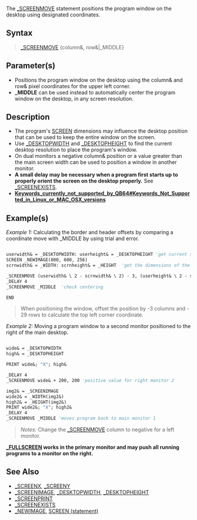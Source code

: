 The [_SCREENMOVE](_SCREENMOVE) statement positions the program window on the desktop using designated coordinates.


## Syntax

>  [_SCREENMOVE](_SCREENMOVE) {column&, row&|_MIDDLE}


## Parameter(s)

* Positions the program window on the desktop using the column& and row& pixel coordinates for the upper left corner.
* **_MIDDLE** can be used instead to automatically center the program window on the desktop, in any screen resolution.


## Description

* The program's [SCREEN](SCREEN) dimensions may influence the desktop position that can be used to keep the entire window on the screen. 
* Use [_DESKTOPWIDTH](_DESKTOPWIDTH) and [_DESKTOPHEIGHT](_DESKTOPHEIGHT) to find the current desktop resolution to place the program's window.
* On dual monitors a negative column& position or a value greater than the main screen width can be used to position a window in another monitor.
* **A small delay may be necessary when a program first starts up to properly orient the screen on the desktop properly.** See [_SCREENEXISTS](_SCREENEXISTS).
* **[Keywords_currently_not_supported_by_QB64#Keywords_Not_Supported_in_Linux_or_MAC_OSX_versions](Keywords_currently_not_supported_by_QB64#Keywords_Not_Supported_in_Linux_or_MAC_OSX_versions)**


## Example(s)

*Example 1:* Calculating the border and header offsets by comparing a coordinate move with _MIDDLE by using trial and error.

```vb

userwidth& = _DESKTOPWIDTH: userheight& = _DESKTOPHEIGHT 'get current screen resolution
SCREEN _NEWIMAGE(800, 600, 256)
scrnwidth& = _WIDTH: scrnheight& = _HEIGHT  'get the dimensions of the program screen

_SCREENMOVE (userwidth& \ 2 - scrnwidth& \ 2) - 3, (userheight& \ 2 - scrnheight& \ 2) - 29
_DELAY 4
_SCREENMOVE _MIDDLE  'check centering

END 

```
>  When positioning the window, offset the position by -3 columns and - 29 rows to calculate the top left corner coordinate.


*Example 2:* Moving a program window to a second monitor positioned to the right of the main desktop.

```vb

wide& = _DESKTOPWIDTH
high& = _DESKTOPHEIGHT

PRINT wide&; "X"; high&

_DELAY 4
_SCREENMOVE wide& + 200, 200 'positive value for right monitor 2

img2& = _SCREENIMAGE
wide2& = _WIDTH(img2&)
high2& = _HEIGHT(img2&)
PRINT wide2&; "X"; high2&
_DELAY 4
_SCREENMOVE _MIDDLE 'moves program back to main monitor 1 

```
>  *Notes:* Change the [_SCREENMOVE](_SCREENMOVE) column to negative for a left monitor.

**[_FULLSCREEN](_FULLSCREEN) works in the primary monitor and may push all running programs to a monitor on the right.**


## See Also

* [_SCREENX](_SCREENX), [_SCREENY](_SCREENY)
* [_SCREENIMAGE](_SCREENIMAGE), [_DESKTOPWIDTH](_DESKTOPWIDTH), [_DESKTOPHEIGHT](_DESKTOPHEIGHT)
* [_SCREENPRINT](_SCREENPRINT)
* [_SCREENEXISTS](_SCREENEXISTS)
* [_NEWIMAGE](_NEWIMAGE), [SCREEN (statement)](SCREEN (statement))





